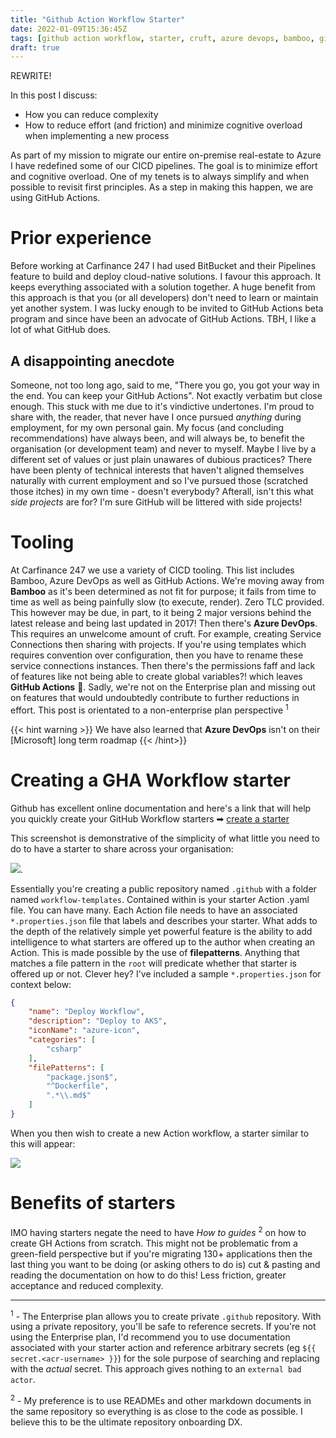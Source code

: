 ```yaml
---
title: "Github Action Workflow Starter"
date: 2022-01-09T15:36:45Z
tags: [github action workflow, starter, cruft, azure devops, bamboo, github plans]
draft: true
---
```


REWRITE!


In this post I discuss:
- How you can reduce complexity
- How to reduce effort (and friction) and minimize cognitive overload when implementing a new process

As part of my mission to migrate our entire on-premise real-estate to Azure I have redefined some of our CICD pipelines.  The goal is to minimize effort and cognitive overload.  One of my tenets is to always simplify and when possible to revisit first principles. As a step in making this happen, we are using GitHub Actions.  

# Prior experience

Before working at Carfinance 247 I had used BitBucket and their Pipelines feature to build and deploy cloud-native solutions.  I favour this approach.  It keeps everything associated with a solution together.  A huge benefit from this approach is that you (or all developers) don't need to learn or maintain yet another system.  I was lucky enough to be invited to GitHub Actions beta program and since have been an advocate of GitHub Actions.  TBH, I like a lot of what GitHub does.  

## A disappointing anecdote

Someone, not too long ago, said to me, "There you go, you got your way in the end. You can keep your GitHub Actions".  Not exactly verbatim but close enough.  This stuck with me due to it's vindictive undertones.  I'm proud to share with, the reader, that never have I once pursued _anything_ during employment, for my own personal gain.  My focus (and concluding recommendations) have always been, and will always be, to benefit the organisation (or development team) and never to myself.  Maybe I live by a different set of values or just plain unawares of dubious practices?  There have been plenty of technical interests that haven't aligned themselves naturally with current employment and so I've pursued those (scratched those itches) in my own time - doesn't everybody?  Afterall, isn't this what _side projects_ are for?  I'm sure GitHub will be littered with side projects!

# Tooling

At Carfinance 247 we use a variety of CICD tooling.  This list includes Bamboo, Azure DevOps as well as GitHub Actions.  We're moving away from **Bamboo** as it's been determined as not fit for purpose; it fails from time to time as well as being painfully slow (to execute, render).  Zero TLC provided.  This however may be due, in part, to it being 2 major versions behind the latest release and being last updated in 2017!  Then there's **Azure DevOps**.  This requires an unwelcome amount of cruft.  For example, creating Service Connections then sharing with projects.  If you're using templates which requires convention over configuration, then you have to rename these service connections instances. Then there's the permissions faff and lack of features like not being able to create global variables?!  which leaves **GitHub Actions** 🥳.  Sadly, we're not on the Enterprise plan and missing out on features that would undoubtedly contribute to further reductions in effort.  This post is orientated to a non-enterprise plan perspective <sup>1</sup>

{{< hint warning >}}
We have also learned that **Azure DevOps** isn't on their [Microsoft] long term roadmap
{{< /hint>}}

# Creating a GHA Workflow starter

Github has excellent online documentation and here's a link that will help you quickly create your GitHub Workflow starters ➡ [create a starter](https://docs.github.com/en/actions/learn-github-actions/creating-starter-workflows-for-your-organization)

This screenshot is demonstrative of the simplicity of what little you need to do to have a starter to share across your organisation:

![](../img/2022-01-09-15-48-03.png).

Essentially you're creating a public repository named `.github` with a folder named `workflow-templates`.  Contained within is your starter Action .yaml file.  You can have many.  Each Action file needs to have an associated `*.properties.json` file that labels and describes your starter.  What adds to the depth of the relatively simple yet powerful feature is the ability to add intelligence to what starters are offered up to the author when creating an Action.  This is made possible by the use of **filepatterns**.  Anything that matches a file pattern in the `root` will predicate whether that starter is offered up or not.  Clever hey?  I've included a sample `*.properties.json` for context below:

```json
{
    "name": "Deploy Workflow",
    "description": "Deploy to AKS",
    "iconName": "azure-icon",
    "categories": [
        "csharp"
    ],
    "filePatterns": [
        "package.json$",
        "^Dockerfile",
        ".*\\.md$"
    ]
}
``` 

When you then wish to create a new Action workflow, a starter similar to this will appear:

![](../img/2022-01-09-15-47-17.png)

# Benefits of starters

IMO having starters negate the need to have _How to guides_ <sup>2</sup> on how to create GH Actions from scratch.  This might not be problematic from a green-field perspective but if you're migrating 130+ applications then the last thing you want to be doing (or asking others to do is) cut & pasting and reading the documentation on how to do this!  Less friction, greater acceptance and reduced complexity.

---

<sup>1</sup> - The Enterprise plan allows you to create private `.github` repository.  With using a private repository, you'll be safe to reference secrets.  If you're not using the Enterprise plan, I'd recommend you to use documentation associated with your starter action and reference arbitrary secrets (eg `${{ secret.<acr-username> }}`) for the sole purpose of searching and replacing with the _actual_ secret.  This approach gives nothing to an `external bad actor`.

<sup>2</sup> - My preference is to use READMEs and other markdown documents in the same repository so everything is as close to the code as possible.  I believe this to be the ultimate repository onboarding DX.

